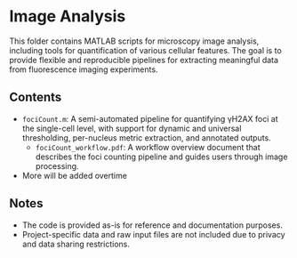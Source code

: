 # Image Analysis

This folder contains MATLAB scripts for microscopy image analysis, including tools for quantification of various cellular features. The goal is to provide flexible and reproducible pipelines for extracting meaningful data from fluorescence imaging experiments.

## Contents

- `fociCount.m`: A semi-automated pipeline for quantifying γH2AX foci at the single-cell level, with support for dynamic and universal thresholding, per-nucleus metric extraction, and annotated outputs.
  - `fociCount_workflow.pdf`: A workflow overview document that describes the foci counting pipeline and guides users through image processing.
- More will be added overtime

## Notes

- The code is provided as-is for reference and documentation purposes.
- Project-specific data and raw input files are not included due to privacy and data sharing restrictions.
